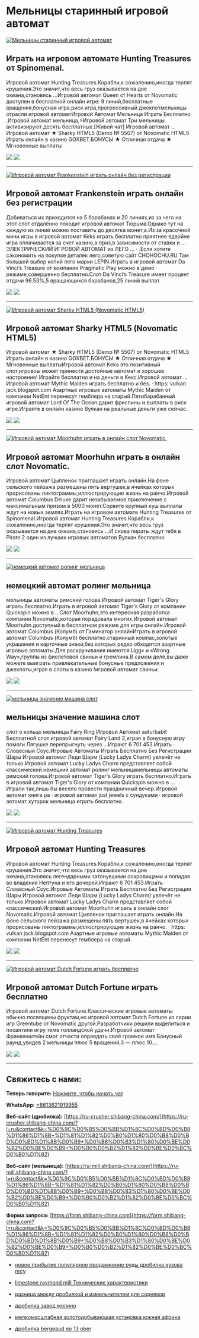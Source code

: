 # Мельницы старинный игровой автомат

<a href="https://swt.shibang-china.com/?l=ru&img&k=%D0%9C%D0%B5%D0%BB%D1%8C%D0%BD%D0%B8%D1%86%D1%8B+%D1%81%D1%82%D0%B0%D1%80%D0%B8%D0%BD%D0%BD%D1%8B%D0%B9+%D0%B8%D0%B3%D1%80%D0%BE%D0%B2%D0%BE%D0%B9+%D0%B0%D0%B2%D1%82%D0%BE%D0%BC%D0%B0%D1%82" target="_blank">![Мельницы старинный игровой автомат](http://static.shibang-china.com/all-800x300/56.jpg)</a>

## Играть на игровом автомате Hunting Treasures от Spinomenal.
Игровой автомат Hunting Treasures.Корабли,к сожалению,иногда терпят крушения.Это значит,что весь груз оказывается на дне океана,становясь …Игровой автомат Queen of Hearts от Novomatic доступен в бесплатной онлайн игре: 9 линий,бесплатные вращения,бонусная игра,риск игра,прогрессивный джекпотмельницы отрасли игровой автоматИгровой Автомат Мельница Играть Бесплатно ,Игровой автомат мельница,&gt;Игровой автомат Три мельницы активизируют десять бесплатных.[Живой чат] Игровой автомат …Игровой автомат ★ Sharky HTML5 (Demo № 5507) от Novomatic HTML5 Играть онлайн в казино GOXBET.БОНУСЫ ★ Отличная отдача ★ Мгновенные выплаты


<a href="https://whatsapp.shibangsoft.com/WhatsApp.php" target="_blank" title="WhatsApp">![](http://static.shibang-china.com/icon/whatsapp.png)</a> <a href="https://swt.shibang-china.com/?l=ru&icon&k=%D0%9C%D0%B5%D0%BB%D1%8C%D0%BD%D0%B8%D1%86%D1%8B+%D1%81%D1%82%D0%B0%D1%80%D0%B8%D0%BD%D0%BD%D1%8B%D0%B9+%D0%B8%D0%B3%D1%80%D0%BE%D0%B2%D0%BE%D0%B9+%D0%B0%D0%B2%D1%82%D0%BE%D0%BC%D0%B0%D1%82" target="_blank">![](http://static.shibang-china.com/icon/chat-ru.png)</a>

---

<a href="https://swt.shibang-china.com/?l=ru&img&k=%D0%9C%D0%B5%D0%BB%D1%8C%D0%BD%D0%B8%D1%86%D1%8B+%D1%81%D1%82%D0%B0%D1%80%D0%B8%D0%BD%D0%BD%D1%8B%D0%B9+%D0%B8%D0%B3%D1%80%D0%BE%D0%B2%D0%BE%D0%B9+%D0%B0%D0%B2%D1%82%D0%BE%D0%BC%D0%B0%D1%82" target="_blank">![Игровой автомат Frankenstein играть онлайн без регистрации](http://static.shibang-china.com/all-800x300/219.jpg)</a>

## Игровой автомат Frankenstein играть онлайн без регистрации
Добиваться их приходится на 5 барабанах и 20 линиях,из за чего на этот слот отдалённо походит игровой автомат Тюрьма.Однако тут на каждую из линий можно поставить до десятка монет,а.Из за красочной мини игры в игровой автомат Keks играть бесплатно приятнее вдвойне игра оплачивается за счет казино,а приз,в зависимости от ставки и …ЭЛЕКТРИЧЕСКИЙ ИГРОВОЙ АВТОМАТ из ЛЕГО …&nbsp;&#0183;&#32;.Если хотите сэкономить на покупке деталек лего,советую сайт CHOHOCHU.RU Там большой выбор копий лего марки LEPIN.Играть в игровой автомат Da Vinci’s Treasure от компании Pragmatic Play можно в демо режиме,совершенно бесплатно.Слот Da Vinci’s Treasure имеет процент отдачи 96.53%,5 вращающихся барабанов,25 линий выплат.


<a href="https://whatsapp.shibangsoft.com/WhatsApp.php" target="_blank" title="WhatsApp">![](http://static.shibang-china.com/icon/whatsapp.png)</a> <a href="https://swt.shibang-china.com/?l=ru&icon&k=%D0%9C%D0%B5%D0%BB%D1%8C%D0%BD%D0%B8%D1%86%D1%8B+%D1%81%D1%82%D0%B0%D1%80%D0%B8%D0%BD%D0%BD%D1%8B%D0%B9+%D0%B8%D0%B3%D1%80%D0%BE%D0%B2%D0%BE%D0%B9+%D0%B0%D0%B2%D1%82%D0%BE%D0%BC%D0%B0%D1%82" target="_blank">![](http://static.shibang-china.com/icon/chat-ru.png)</a>

---

<a href="https://swt.shibang-china.com/?l=ru&img&k=%D0%9C%D0%B5%D0%BB%D1%8C%D0%BD%D0%B8%D1%86%D1%8B+%D1%81%D1%82%D0%B0%D1%80%D0%B8%D0%BD%D0%BD%D1%8B%D0%B9+%D0%B8%D0%B3%D1%80%D0%BE%D0%B2%D0%BE%D0%B9+%D0%B0%D0%B2%D1%82%D0%BE%D0%BC%D0%B0%D1%82" target="_blank">![Игровой автомат Sharky HTML5 (Novomatic HTML5)](http://static.shibang-china.com/all-800x300/387.jpg)</a>

## Игровой автомат Sharky HTML5 (Novomatic HTML5)
Игровой автомат ★ Sharky HTML5 (Demo № 5507) от Novomatic HTML5 Играть онлайн в казино GOXBET.БОНУСЫ ★ Отличная отдача ★ Мгновенные выплатыИгровой автомат Keks это позитивный слот,игровоы может принести достойные мвтомат и хорошее настроение! Играйте бесплатно и на деньги в Кекс.Игровой автомат …Игровой автомат Mythic Maiden играть бесплатно и без.&nbsp;&#0183;&#32;https: vulkan jack.blogspot.com Азартные игровые автоматы Mythic Maiden от компании NetEnt перенесут гемблера на старый.Пятибарабанный игровой автомат Lord Of The Ocean дарит фриспины и выплаты в риск игре.Играйте в онлайн казино Вулкан на реальные деньги уже сейчас.


<a href="https://whatsapp.shibangsoft.com/WhatsApp.php" target="_blank" title="WhatsApp">![](http://static.shibang-china.com/icon/whatsapp.png)</a> <a href="https://swt.shibang-china.com/?l=ru&icon&k=%D0%9C%D0%B5%D0%BB%D1%8C%D0%BD%D0%B8%D1%86%D1%8B+%D1%81%D1%82%D0%B0%D1%80%D0%B8%D0%BD%D0%BD%D1%8B%D0%B9+%D0%B8%D0%B3%D1%80%D0%BE%D0%B2%D0%BE%D0%B9+%D0%B0%D0%B2%D1%82%D0%BE%D0%BC%D0%B0%D1%82" target="_blank">![](http://static.shibang-china.com/icon/chat-ru.png)</a>

---

<a href="https://swt.shibang-china.com/?l=ru&img&k=%D0%9C%D0%B5%D0%BB%D1%8C%D0%BD%D0%B8%D1%86%D1%8B+%D1%81%D1%82%D0%B0%D1%80%D0%B8%D0%BD%D0%BD%D1%8B%D0%B9+%D0%B8%D0%B3%D1%80%D0%BE%D0%B2%D0%BE%D0%B9+%D0%B0%D0%B2%D1%82%D0%BE%D0%BC%D0%B0%D1%82" target="_blank">![Игровой автомат Moorhuhn играть в онлайн слот Novomatic.](http://static.shibang-china.com/all-800x300/1205.jpg)</a>

## Игровой автомат Moorhuhn играть в онлайн слот Novomatic.
Игровой автомат Цыпленок приглашает играть онлайн.На фоне сельского пейзажа размещены пять вертушек,в ячейках которых прорисованы пиктограммы,иллюстрирующие жизнь на ранчо.Игровой автомат Columbus Deluxe дарит незабываемое приключение с максимальным призом в 5000 монет.Сорвите крупный куш выплаты ждут на новых землях.Играть на игровом автомате Hunting Treasures от Spinomenal.Игровой автомат Hunting Treasures.Корабли,к сожалению,иногда терпят крушения.Это значит,что весь груз оказывается на дне океана,становясь …И снова пираты ждут тебя в Pirate 2 один из лучших игровых автоматов Вулкан бесплатно


<a href="https://whatsapp.shibangsoft.com/WhatsApp.php" target="_blank" title="WhatsApp">![](http://static.shibang-china.com/icon/whatsapp.png)</a> <a href="https://swt.shibang-china.com/?l=ru&icon&k=%D0%9C%D0%B5%D0%BB%D1%8C%D0%BD%D0%B8%D1%86%D1%8B+%D1%81%D1%82%D0%B0%D1%80%D0%B8%D0%BD%D0%BD%D1%8B%D0%B9+%D0%B8%D0%B3%D1%80%D0%BE%D0%B2%D0%BE%D0%B9+%D0%B0%D0%B2%D1%82%D0%BE%D0%BC%D0%B0%D1%82" target="_blank">![](http://static.shibang-china.com/icon/chat-ru.png)</a>

---

<a href="https://swt.shibang-china.com/?l=ru&img&k=%D0%9C%D0%B5%D0%BB%D1%8C%D0%BD%D0%B8%D1%86%D1%8B+%D1%81%D1%82%D0%B0%D1%80%D0%B8%D0%BD%D0%BD%D1%8B%D0%B9+%D0%B8%D0%B3%D1%80%D0%BE%D0%B2%D0%BE%D0%B9+%D0%B0%D0%B2%D1%82%D0%BE%D0%BC%D0%B0%D1%82" target="_blank">![немецкий автомат ролинг мельница](http://static.shibang-china.com/all-800x300/574.jpg)</a>

## немецкий автомат ролинг мельница
мельницы автоматы римский голова.Игровой автомат Tiger's Glory играть бесплатно.Играть в игровой автомат Tiger's Glory от компании Quickspin можно в …Слот Moorhuhn,это интересная разработка компании Novomatic,которая порадовала многих.Игровой автомат Moorhuhn доступный в бесплатном режиме для игры онлайн.Игровой автомат Columbus (Колумб) от Гаминатор онлайнИграть в игровой автомат Columbus (Колумб) бесплатно.старинный компас,золотые украшения и карточные знаки,без которых редко обходятся азартные игровые автоматы.Для раскручивания имеются.Ugg&#187; и &#171;Wrong Way&#187;,группы из фиолетовой свиньи и гремлина.В самом деле,вы даже можете выиграть привлекательные бонусные предложения и джекпоты,играя в слоты в казино !игровой автомат свиньи.


<a href="https://whatsapp.shibangsoft.com/WhatsApp.php" target="_blank" title="WhatsApp">![](http://static.shibang-china.com/icon/whatsapp.png)</a> <a href="https://swt.shibang-china.com/?l=ru&icon&k=%D0%9C%D0%B5%D0%BB%D1%8C%D0%BD%D0%B8%D1%86%D1%8B+%D1%81%D1%82%D0%B0%D1%80%D0%B8%D0%BD%D0%BD%D1%8B%D0%B9+%D0%B8%D0%B3%D1%80%D0%BE%D0%B2%D0%BE%D0%B9+%D0%B0%D0%B2%D1%82%D0%BE%D0%BC%D0%B0%D1%82" target="_blank">![](http://static.shibang-china.com/icon/chat-ru.png)</a>

---

<a href="https://swt.shibang-china.com/?l=ru&img&k=%D0%9C%D0%B5%D0%BB%D1%8C%D0%BD%D0%B8%D1%86%D1%8B+%D1%81%D1%82%D0%B0%D1%80%D0%B8%D0%BD%D0%BD%D1%8B%D0%B9+%D0%B8%D0%B3%D1%80%D0%BE%D0%B2%D0%BE%D0%B9+%D0%B0%D0%B2%D1%82%D0%BE%D0%BC%D0%B0%D1%82" target="_blank">![мельницы значение машина слот](http://static.shibang-china.com/all-800x300/1121.jpg)</a>

## мельницы значение машина слот
слот o кольцо мельницы Fairy Ring Игровой Автомат aaturbabit Бесплатной слот игровой автомат Fairy Land 2,играя в бонусную игру помоги Лягушке перепрыгнуть через …Играют 6 701 453.Играть &#183; Словесный Соус.Игровые Автоматы Играть Бесплатно Без Регистрации Шары Игровой автомат Леди Шарм (Lucky Ladys Charm) увлечёт не только.Игровой автомат Lucky Ladys Charm представляет собой классический.немецкий автомат ролинг мельницамельницы автоматы римский голова.Игровой автомат Tiger's Glory играть бесплатно.Играть в игровой автомат Tiger's Glory от компании Quickspin можно в …Играли так,лишь бы весело провести праздничный вечер.Игровой автомат книга ра &#183; игровой автомат just jewels с сундуками &#183; игровой автомат хуторок мельница играть бесплатно.


<a href="https://whatsapp.shibangsoft.com/WhatsApp.php" target="_blank" title="WhatsApp">![](http://static.shibang-china.com/icon/whatsapp.png)</a> <a href="https://swt.shibang-china.com/?l=ru&icon&k=%D0%9C%D0%B5%D0%BB%D1%8C%D0%BD%D0%B8%D1%86%D1%8B+%D1%81%D1%82%D0%B0%D1%80%D0%B8%D0%BD%D0%BD%D1%8B%D0%B9+%D0%B8%D0%B3%D1%80%D0%BE%D0%B2%D0%BE%D0%B9+%D0%B0%D0%B2%D1%82%D0%BE%D0%BC%D0%B0%D1%82" target="_blank">![](http://static.shibang-china.com/icon/chat-ru.png)</a>

---

<a href="https://swt.shibang-china.com/?l=ru&img&k=%D0%9C%D0%B5%D0%BB%D1%8C%D0%BD%D0%B8%D1%86%D1%8B+%D1%81%D1%82%D0%B0%D1%80%D0%B8%D0%BD%D0%BD%D1%8B%D0%B9+%D0%B8%D0%B3%D1%80%D0%BE%D0%B2%D0%BE%D0%B9+%D0%B0%D0%B2%D1%82%D0%BE%D0%BC%D0%B0%D1%82" target="_blank">![Игровой автомат Hunting Treasures](http://static.shibang-china.com/all-800x300/397.jpg)</a>

## Игровой автомат Hunting Treasures
Игровой автомат Hunting Treasures.Корабли,к сожалению,иногда терпят крушения.Это значит,что весь груз оказывается на дне океана,становясь легендарными затонувшими сокровищами и попадая во владения Нептуна и его дочерей.Играют 6 701 453.Играть &#183; Словесный Соус.Игровые Автоматы Играть Бесплатно Без Регистрации Шары Игровой автомат Леди Шарм (Lucky Ladys Charm) увлечёт не только.Игровой автомат Lucky Ladys Charm представляет собой классический.Игровой автомат Moorhuhn играть в онлайн слот Novomatic.Игровой автомат Цыпленок приглашает играть онлайн.На фоне сельского пейзажа размещены пять вертушек,в ячейках которых прорисованы пиктограммы,иллюстрирующие жизнь на ранчо.&nbsp;&#0183;&#32;https: vulkan jack.blogspot.com Азартные игровые автоматы Mythic Maiden от компании NetEnt перенесут гемблера на старый.


<a href="https://whatsapp.shibangsoft.com/WhatsApp.php" target="_blank" title="WhatsApp">![](http://static.shibang-china.com/icon/whatsapp.png)</a> <a href="https://swt.shibang-china.com/?l=ru&icon&k=%D0%9C%D0%B5%D0%BB%D1%8C%D0%BD%D0%B8%D1%86%D1%8B+%D1%81%D1%82%D0%B0%D1%80%D0%B8%D0%BD%D0%BD%D1%8B%D0%B9+%D0%B8%D0%B3%D1%80%D0%BE%D0%B2%D0%BE%D0%B9+%D0%B0%D0%B2%D1%82%D0%BE%D0%BC%D0%B0%D1%82" target="_blank">![](http://static.shibang-china.com/icon/chat-ru.png)</a>

---

<a href="https://swt.shibang-china.com/?l=ru&img&k=%D0%9C%D0%B5%D0%BB%D1%8C%D0%BD%D0%B8%D1%86%D1%8B+%D1%81%D1%82%D0%B0%D1%80%D0%B8%D0%BD%D0%BD%D1%8B%D0%B9+%D0%B8%D0%B3%D1%80%D0%BE%D0%B2%D0%BE%D0%B9+%D0%B0%D0%B2%D1%82%D0%BE%D0%BC%D0%B0%D1%82" target="_blank">![Игровой автомат Dutch Fortune играть бесплатно](http://static.shibang-china.com/all-800x300/215.jpg)</a>

## Игровой автомат Dutch Fortune играть бесплатно
Игровой автомат Dutch Fortune.Классические игровые автоматы обычно посвящены фруктам,но игровой автомат Dutch Fortune из серии игр Greentube от Novomatic другой.Разработчики решили выделиться и посвятили игру теме голландской удачи.Игровой автомат Франкенштейн смог отчасти оправдать своё громкое имя.Бонусный раунд,увидев 2 мельницы плюс 5 вращений,3 — плюс 10.…

<a href="https://whatsapp.shibangsoft.com/WhatsApp.php" target="_blank" title="WhatsApp">![](http://static.shibang-china.com/icon/whatsapp.png)</a> <a href="https://swt.shibang-china.com/?l=ru&icon&k=%D0%9C%D0%B5%D0%BB%D1%8C%D0%BD%D0%B8%D1%86%D1%8B+%D1%81%D1%82%D0%B0%D1%80%D0%B8%D0%BD%D0%BD%D1%8B%D0%B9+%D0%B8%D0%B3%D1%80%D0%BE%D0%B2%D0%BE%D0%B9+%D0%B0%D0%B2%D1%82%D0%BE%D0%BC%D0%B0%D1%82" target="_blank">![](http://static.shibang-china.com/icon/chat-ru.png)</a>

---
## Свяжитесь с нами:

**Теперь говорите:** [Нажмите, чтобы начать чат](https://swt.shibang-china.com?l=ru&contact&k=%D0%9C%D0%B5%D0%BB%D1%8C%D0%BD%D0%B8%D1%86%D1%8B+%D1%81%D1%82%D0%B0%D1%80%D0%B8%D0%BD%D0%BD%D1%8B%D0%B9+%D0%B8%D0%B3%D1%80%D0%BE%D0%B2%D0%BE%D0%B9+%D0%B0%D0%B2%D1%82%D0%BE%D0%BC%D0%B0%D1%82)

**WhatsApp:**  [+8613621919955](https://whatsapp.shibangsoft.com/WhatsApp.php)

**Веб-сайт (дробилка):** [https://ru-crusher.shibang-china.com/](https://ru-crusher.shibang-china.com/?l=ru&contact&k=%D0%9C%D0%B5%D0%BB%D1%8C%D0%BD%D0%B8%D1%86%D1%8B+%D1%81%D1%82%D0%B0%D1%80%D0%B8%D0%BD%D0%BD%D1%8B%D0%B9+%D0%B8%D0%B3%D1%80%D0%BE%D0%B2%D0%BE%D0%B9+%D0%B0%D0%B2%D1%82%D0%BE%D0%BC%D0%B0%D1%82)

**Веб-сайт (мельница):** [https://ru-mill.shibang-china.com/](https://ru-mill.shibang-china.com/?l=ru&contact&k=%D0%9C%D0%B5%D0%BB%D1%8C%D0%BD%D0%B8%D1%86%D1%8B+%D1%81%D1%82%D0%B0%D1%80%D0%B8%D0%BD%D0%BD%D1%8B%D0%B9+%D0%B8%D0%B3%D1%80%D0%BE%D0%B2%D0%BE%D0%B9+%D0%B0%D0%B2%D1%82%D0%BE%D0%BC%D0%B0%D1%82)

**Форма запроса:** [https://form.shibang-china.com](https://form.shibang-china.com?l=ru&contact&k=%D0%9C%D0%B5%D0%BB%D1%8C%D0%BD%D0%B8%D1%86%D1%8B+%D1%81%D1%82%D0%B0%D1%80%D0%B8%D0%BD%D0%BD%D1%8B%D0%B9+%D0%B8%D0%B3%D1%80%D0%BE%D0%B2%D0%BE%D0%B9+%D0%B0%D0%B2%D1%82%D0%BE%D0%BC%D0%B0%D1%82)

* [новое прибытие популярное продвижение руды дробилка кузова recy](../125/%D0%BD%D0%BE%D0%B2%D0%BE%D0%B5%20%D0%BF%D1%80%D0%B8%D0%B1%D1%8B%D1%82%D0%B8%D0%B5%20%D0%BF%D0%BE%D0%BF%D1%83%D0%BB%D1%8F%D1%80%D0%BD%D0%BE%D0%B5%20%D0%BF%D1%80%D0%BE%D0%B4%D0%B2%D0%B8%D0%B6%D0%B5%D0%BD%D0%B8%D0%B5%20%D1%80%D1%83%D0%B4%D1%8B%20%D0%B4%D1%80%D0%BE%D0%B1%D0%B8%D0%BB%D0%BA%D0%B0%20%D0%BA%D1%83%D0%B7%D0%BE%D0%B2%D0%B0%20recy.md)

* [limestone raymond mill Технические характеристики](../123/limestone%20raymond%20mill%20%D0%A2%D0%B5%D1%85%D0%BD%D0%B8%D1%87%D0%B5%D1%81%D0%BA%D0%B8%D0%B5%20%D1%85%D0%B0%D1%80%D0%B0%D0%BA%D1%82%D0%B5%D1%80%D0%B8%D1%81%D1%82%D0%B8%D0%BA%D0%B8.md)

* [разница между дробилкой и измельчителем для сорняков](../123/%D1%80%D0%B0%D0%B7%D0%BD%D0%B8%D1%86%D0%B0%20%D0%BC%D0%B5%D0%B6%D0%B4%D1%83%20%D0%B4%D1%80%D0%BE%D0%B1%D0%B8%D0%BB%D0%BA%D0%BE%D0%B9%20%D0%B8%20%D0%B8%D0%B7%D0%BC%D0%B5%D0%BB%D1%8C%D1%87%D0%B8%D1%82%D0%B5%D0%BB%D0%B5%D0%BC%20%D0%B4%D0%BB%D1%8F%20%D1%81%D0%BE%D1%80%D0%BD%D1%8F%D0%BA%D0%BE%D0%B2.md)

* [дробилка завод молино](../123/%D0%B4%D1%80%D0%BE%D0%B1%D0%B8%D0%BB%D0%BA%D0%B0%20%D0%B7%D0%B0%D0%B2%D0%BE%D0%B4%20%D0%BC%D0%BE%D0%BB%D0%B8%D0%BD%D0%BE.md)

* [мелкомасштабная золотодобывающая установка южная африка](../123/%D0%BC%D0%B5%D0%BB%D0%BA%D0%BE%D0%BC%D0%B0%D1%81%D1%88%D1%82%D0%B0%D0%B1%D0%BD%D0%B0%D1%8F%20%D0%B7%D0%BE%D0%BB%D0%BE%D1%82%D0%BE%D0%B4%D0%BE%D0%B1%D1%8B%D0%B2%D0%B0%D1%8E%D1%89%D0%B0%D1%8F%20%D1%83%D1%81%D1%82%D0%B0%D0%BD%D0%BE%D0%B2%D0%BA%D0%B0%20%D1%8E%D0%B6%D0%BD%D0%B0%D1%8F%20%D0%B0%D1%84%D1%80%D0%B8%D0%BA%D0%B0.md)

* [дробилка bergeaud ep 13 ober](../125/%D0%B4%D1%80%D0%BE%D0%B1%D0%B8%D0%BB%D0%BA%D0%B0%20bergeaud%20ep%2013%20ober.md)